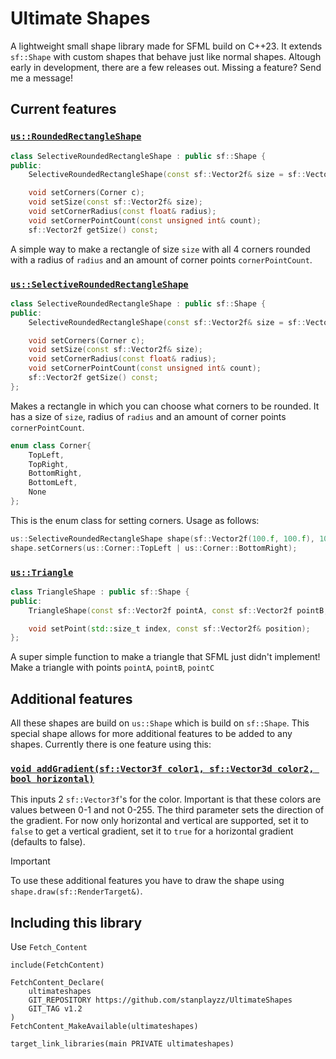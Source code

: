 # Ultimate Shapes #
A lightweight small shape library made for SFML build on C++23. It extends `sf::Shape` with custom shapes that behave just like normal shapes. 
Altough early in development, there are a few releases out.
Missing a feature? Send me a message!

## Current features ##
### <ins>`us::RoundedRectangleShape`</ins> ###
```cpp
class SelectiveRoundedRectangleShape : public sf::Shape {
public:
	SelectiveRoundedRectangleShape(const sf::Vector2f& size = sf::Vector2f(0.f, 0.f), float radius = 0, unsigned int cornerPointCount = 8);

	void setCorners(Corner c);
	void setSize(const sf::Vector2f& size);
	void setCornerRadius(const float& radius);
	void setCornerPointCount(const unsigned int& count);
	sf::Vector2f getSize() const;
```
A simple way to make a rectangle of size `size` with all 4 corners rounded with a radius of `radius` and an amount of corner points `cornerPointCount`.



### <ins>`us::SelectiveRoundedRectangleShape`</ins> ###
```cpp
class SelectiveRoundedRectangleShape : public sf::Shape {
public:
	SelectiveRoundedRectangleShape(const sf::Vector2f& size = sf::Vector2f(0.f, 0.f), float radius = 0, unsigned int cornerPointCount = 8);

	void setCorners(Corner c);
	void setSize(const sf::Vector2f& size);
	void setCornerRadius(const float& radius);
	void setCornerPointCount(const unsigned int& count);
	sf::Vector2f getSize() const;
};
```
Makes a rectangle in which you can choose what corners to be rounded. It has a size of `size`, radius of `radius` and an amount of corner points `cornerPointCount`.

```cpp
enum class Corner{
	TopLeft,
	TopRight,
	BottomRight,
	BottomLeft,
	None
};
```
This is the enum class for setting corners. Usage as follows:
```cpp
us::SelectiveRoundedRectangleShape shape(sf::Vector2f(100.f, 100.f), 10.f, 5);
shape.setCorners(us::Corner::TopLeft | us::Corner::BottomRight);
```


### <ins>`us::Triangle`</ins> ###
```cpp
class TriangleShape : public sf::Shape {
public:
	TriangleShape(const sf::Vector2f pointA, const sf::Vector2f pointB, const sf::Vector2f pointC);

	void setPoint(std::size_t index, const sf::Vector2f& position);
};
```
A super simple function to make a triangle that SFML just didn't implement!
Make a triangle with points `pointA`, `pointB`, `pointC`

## Additional features ##
All these shapes are build on `us::Shape` which is build on `sf::Shape`.
This special shape allows for more additional features to be added to any shapes.
Currently there is one feature using this:
### <ins>`void addGradient(sf::Vector3f color1, sf::Vector3d color2, bool horizontal)`</ins> ###
This inputs 2 `sf::Vector3f`'s for the color. Important is that these colors are values between 0-1 and not 0-255.
The third parameter sets the direction of the gradient. For now only horizontal and vertical are supported, set it to `false` to get a vertical gradient, set it to `true` for a horizontal gradient (defaults to false).

> [!IMPORTANT]
> To use these additional features you have to draw the shape using `shape.draw(sf::RenderTarget&)`.


## Including this library ##
Use `Fetch_Content`
```
include(FetchContent)

FetchContent_Declare(
    ultimateshapes
    GIT_REPOSITORY https://github.com/stanplayzz/UltimateShapes
    GIT_TAG v1.2
)
FetchContent_MakeAvailable(ultimateshapes)

target_link_libraries(main PRIVATE ultimateshapes)
```
